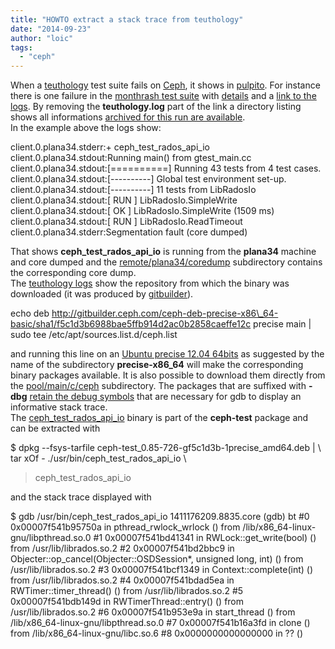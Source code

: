 ```yaml
---
title: "HOWTO extract a stack trace from teuthology"
date: "2014-09-23"
author: "loic"
tags: 
  - "ceph"
---
```


When a [teuthology](https://github.com/ceph/teuthology/) test suite fails on [Ceph](http://ceph.com/), it shows in [pulpito](http://pulpito.ceph.com/). For instance there is one failure in the [monthrash test suite](http://pulpito.ceph.com/ubuntu-2014-09-19_04:50:17-rados:monthrash-wip-9343-erasure-code-feature-testing-basic-multi/) with [details](http://pulpito.ceph.com/ubuntu-2014-09-19_04:50:17-rados:monthrash-wip-9343-erasure-code-feature-testing-basic-multi/497498/) and a [link to the logs](http://qa-proxy.ceph.com/teuthology/ubuntu-2014-09-19_04:50:17-rados:monthrash-wip-9343-erasure-code-feature-testing-basic-multi/497498/teuthology.log). By removing the **teuthology.log** part of the link a directory listing shows all informations [archived for this run are available](http://qa-proxy.ceph.com/teuthology/ubuntu-2014-09-19_04:50:17-rados:monthrash-wip-9343-erasure-code-feature-testing-basic-multi/497498/).  
In the example above the logs show:

client.0.plana34.stderr:+ ceph\_test\_rados\_api\_io
client.0.plana34.stdout:Running main() from gtest\_main.cc
client.0.plana34.stdout:\[==========\] Running 43 tests from 4 test cases.
client.0.plana34.stdout:\[----------\] Global test environment set-up.
client.0.plana34.stdout:\[----------\] 11 tests from LibRadosIo
client.0.plana34.stdout:\[ RUN      \] LibRadosIo.SimpleWrite
client.0.plana34.stdout:\[       OK \] LibRadosIo.SimpleWrite (1509 ms)
client.0.plana34.stdout:\[ RUN      \] LibRadosIo.ReadTimeout
client.0.plana34.stderr:Segmentation fault (core dumped)

That shows **ceph\_test\_rados\_api\_io** is running from the **plana34** machine and core dumped and the [remote/plana34/coredump](http://qa-proxy.ceph.com/teuthology/ubuntu-2014-09-19_04:50:17-rados:monthrash-wip-9343-erasure-code-feature-testing-basic-multi/497498/remote/plana34/coredump/) subdirectory contains the corresponding core dump.  
The [teuthology logs](http://qa-proxy.ceph.com/teuthology/ubuntu-2014-09-19_04:50:17-rados:monthrash-wip-9343-erasure-code-feature-testing-basic-multi/497498/teuthology.log) show the repository from which the binary was downloaded (it was produced by [gitbuilder](http://ceph.com/gitbuilder.cgi)).

echo deb http://gitbuilder.ceph.com/ceph-deb-precise-x86\_64-basic/sha1/f5c1d3b6988bae5ffb914d2ac0b2858caeffe12c precise main | sudo tee /etc/apt/sources.list.d/ceph.list

and running this line on an [Ubuntu precise 12.04 64bits](http://releases.ubuntu.com/12.04/) as suggested by the name of the subdirectory **precise-x86\_64** will make the corresponding binary packages available. It is also possible to download them directly from the [pool/main/c/ceph](http://gitbuilder.ceph.com/ceph-deb-precise-x86_64-basic/sha1/f5c1d3b6988bae5ffb914d2ac0b2858caeffe12c/pool/main/c/ceph/) subdirectory. The packages that are suffixed with **\-dbg** [retain the debug symbols](https://github.com/ceph/ceph/blob/giant/debian/rules#L141) that are necessary for gdb to display an informative stack trace.  
The [ceph\_test\_rados\_api\_io](https://github.com/ceph/ceph/blob/master/src/test/Makefile.am#L736) binary is part of the **ceph-test** package and can be extracted with

$ dpkg --fsys-tarfile ceph-test\_0.85-726-gf5c1d3b-1precise\_amd64.deb | \\
  tar xOf - ./usr/bin/ceph\_test\_rados\_api\_io \\
  > ceph\_test\_rados\_api\_io

and the stack trace displayed with

$ gdb /usr/bin/ceph\_test\_rados\_api\_io 1411176209.8835.core
(gdb) bt
#0  0x00007f541b95750a in pthread\_rwlock\_wrlock () from /lib/x86\_64-linux-gnu/libpthread.so.0
#1  0x00007f541bd41341 in RWLock::get\_write(bool) () from /usr/lib/librados.so.2
#2  0x00007f541bd2bbc9 in Objecter::op\_cancel(Objecter::OSDSession\*, unsigned long, int) () from /usr/lib/librados.so.2
#3  0x00007f541bcf1349 in Context::complete(int) () from /usr/lib/librados.so.2
#4  0x00007f541bdad5ea in RWTimer::timer\_thread() () from /usr/lib/librados.so.2
#5  0x00007f541bdb149d in RWTimerThread::entry() () from /usr/lib/librados.so.2
#6  0x00007f541b953e9a in start\_thread () from /lib/x86\_64-linux-gnu/libpthread.so.0
#7  0x00007f541b16a3fd in clone () from /lib/x86\_64-linux-gnu/libc.so.6
#8  0x0000000000000000 in ?? ()
